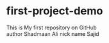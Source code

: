 # first-project-demo
This is My first repository on GitHub
<br>
author Shadmaan Ali 
nick name Sajid
